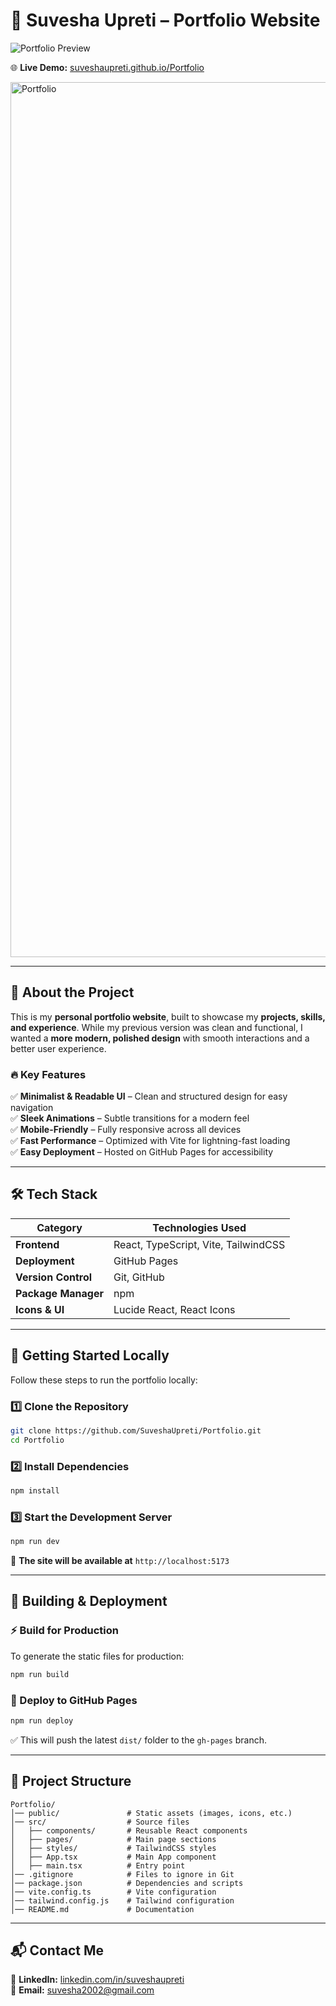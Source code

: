 

# 🚀 **Suvesha Upreti – Portfolio Website**  

![Portfolio Preview](https://suveshaupreti.github.io/Portfolio/assets/preview.png)  

🌐 **Live Demo:** [suveshaupreti.github.io/Portfolio](https://suveshaupreti.github.io/Portfolio/)  

<img width="1400" alt="Portfolio" src="https://github.com/user-attachments/assets/745206f8-ab04-4abf-ad21-42a15f384ff2" />




---

## 📌 **About the Project**  
This is my **personal portfolio website**, built to showcase my **projects, skills, and experience**. While my previous version was clean and functional, I wanted a **more modern, polished design** with smooth interactions and a better user experience.  

### 🔥 **Key Features**  
✅ **Minimalist & Readable UI** – Clean and structured design for easy navigation  
✅ **Sleek Animations** – Subtle transitions for a modern feel  
✅ **Mobile-Friendly** – Fully responsive across all devices  
✅ **Fast Performance** – Optimized with Vite for lightning-fast loading  
✅ **Easy Deployment** – Hosted on GitHub Pages for accessibility  

---

## 🛠 **Tech Stack**  
| Category      | Technologies Used |
|--------------|------------------|
| **Frontend** | React, TypeScript, Vite, TailwindCSS |
| **Deployment** | GitHub Pages |
| **Version Control** | Git, GitHub |
| **Package Manager** | npm |
| **Icons & UI** | Lucide React, React Icons |

---

## 🚀 **Getting Started Locally**  
Follow these steps to run the portfolio locally:  

### **1️⃣ Clone the Repository**  
```bash
git clone https://github.com/SuveshaUpreti/Portfolio.git
cd Portfolio
```

### **2️⃣ Install Dependencies**  
```bash
npm install
```

### **3️⃣ Start the Development Server**  
```bash
npm run dev
```
🔹 **The site will be available at** `http://localhost:5173`

---

## 🔧 **Building & Deployment**  

### **⚡ Build for Production**  
To generate the static files for production:  
```bash
npm run build
```

### **🚀 Deploy to GitHub Pages**  
```bash
npm run deploy
```
✅ This will push the latest `dist/` folder to the `gh-pages` branch.

---

## 📂 **Project Structure**  

```
Portfolio/
│── public/               # Static assets (images, icons, etc.)
│── src/                  # Source files
│   ├── components/       # Reusable React components
│   ├── pages/            # Main page sections
│   ├── styles/           # TailwindCSS styles
│   ├── App.tsx           # Main App component
│   ├── main.tsx          # Entry point
│── .gitignore            # Files to ignore in Git
│── package.json          # Dependencies and scripts
│── vite.config.ts        # Vite configuration
│── tailwind.config.js    # Tailwind configuration
│── README.md             # Documentation
```

---

## 📬 **Contact Me**  
💼 **LinkedIn:** [linkedin.com/in/suveshaupreti](https://www.linkedin.com/in/suveshaupreti/)  
📧 **Email:** suvesha2002@gmail.com  
